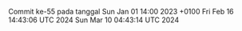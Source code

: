 Commit ke-55 pada tanggal Sun Jan 01 14:00 2023 +0100
Fri Feb 16 14:43:06 UTC 2024
Sun Mar 10 04:43:14 UTC 2024
